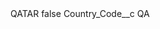 <?xml version="1.0" encoding="UTF-8"?>
<CustomMetadata xmlns="http://soap.sforce.com/2006/04/metadata" xmlns:xsi="http://www.w3.org/2001/XMLSchema-instance" xmlns:xsd="http://www.w3.org/2001/XMLSchema">
    <label>QATAR</label>
    <protected>false</protected>
    <values>
        <field>Country_Code__c</field>
        <value xsi:type="xsd:string">QA</value>
    </values>
</CustomMetadata>
